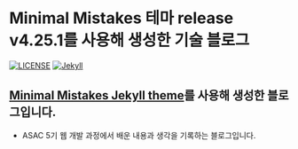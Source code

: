# Minimal Mistakes 테마 release v4.25.1를 사용해 생성한 기술 블로그

[![LICENSE](https://img.shields.io/badge/license-MIT-lightgrey.svg)](https://raw.githubusercontent.com/mmistakes/minimal-mistakes/master/LICENSE)
[![Jekyll](https://img.shields.io/badge/jekyll-%3E%3D%203.7-blue.svg)](https://jekyllrb.com/)

## [Minimal Mistakes Jekyll theme](https://mmistakes.github.io/minimal-mistakes/)를 사용해 생성한 블로그입니다.

- ASAC 5기 웹 개발 과정에서 배운 내용과 생각을 기록하는 블로그입니다.